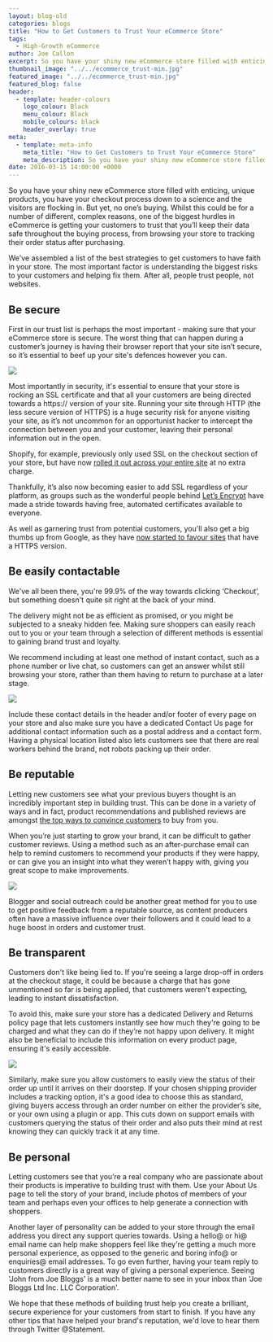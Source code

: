 ```yaml
---
layout: blog-old
categories: blogs
title: "How to Get Customers to Trust Your eCommerce Store"
tags:
  - High-Growth eCommerce
author: Joe Callon
excerpt: So you have your shiny new eCommerce store filled with enticing, unique products, you have your checkout process down to a science and the visitors are flocking in. But yet no one’s buying. Whilst this could be for a number of different, complex reasons, one of the biggest hurdles in eCommerce is getting your customers to trust that you’ll keep their data safe throughout the buying process, from browsing your store to tracking their order status after purchasing.
thumbnail_image: "../../ecommerce_trust-min.jpg"
featured_image: "../../ecommerce_trust-min.jpg"
featured_blog: false
header:
  - template: header-colours
    logo_colour: Black
    menu_colour: Black
    mobile_colours: black
    header_overlay: true
meta:
  - template: meta-info
    meta_title: "How to Get Customers to Trust Your eCommerce Store"
    meta_description: So you have your shiny new eCommerce store filled with enticing, unique products, you have your checkout process down to a science and the visitors are flocking in. But yet, no one’s buying. Whilst this could be for a number of different, complex reasons, one of the biggest hurdles in eCommerce is getting your customers to trust that you’ll keep their data safe throughout the buying process, from browsing your store to tracking their order status after purchasing.
date: 2016-03-15 14:00:00 +0000
---
```


So you have your shiny new eCommerce store filled with enticing, unique products, you have your checkout process down to a science and the visitors are flocking in. But yet, no one’s buying. Whilst this could be for a number of different, complex reasons, one of the biggest hurdles in eCommerce is getting your customers to trust that you’ll keep their data safe throughout the buying process, from browsing your store to tracking their order status after purchasing.

We've assembled a list of the best strategies to get customers to have faith in your store. The most important factor is understanding the biggest risks to your customers and helping fix them. After all, people trust people, not websites.

## Be secure

First in our trust list is perhaps the most important - making sure that your eCommerce store is secure. The worst thing that can happen during a customer’s journey is having their browser report that your site isn’t secure, so it’s essential to beef up your site's defences however you can.

![](../../not_private.png)

Most importantly in security, it's essential to ensure that your store is rocking an SSL certificate and that all your customers are being directed towards a https:// version of your site. Running your site through HTTP (the less secure version of HTTPS) is a huge security risk for anyone visiting your site, as it’s not uncommon for an opportunist hacker to intercept the connection between you and your customer, leaving their personal information out in the open.

Shopify, for example, previously only used SSL on the checkout section of your store, but have now [rolled it out across your entire site](https://www.shopify.co.uk/blog/73511365-all-shopify-stores-now-use-ssl-encryption-everywhere) at no extra charge.

Thankfully, it’s also now becoming easier to add SSL regardless of your platform, as groups such as the wonderful people behind [Let’s Encrypt](https://letsencrypt.org) have made a stride towards having free, automated certificates available to everyone.

As well as garnering trust from potential customers, you'll also get a big thumbs up from Google, as they have [now started to favour sites](https://thenextweb.com/google/2015/12/17/unsecured-websites-are-about-to-get-hammered-in-googles-search-ranking/) that have a HTTPS version.

## Be easily contactable

We've all been there, you're 99.9% of the way towards clicking ‘Checkout’, but something doesn't quite sit right at the back of your mind.

The delivery might not be as efficient as promised, or you might be subjected to a sneaky hidden fee. Making sure shoppers can easily reach out to you or your team through a selection of different methods is essential to gaining brand trust and loyalty.

We recommend including at least one method of instant contact, such as a phone number or live chat, so customers can get an answer whilst still browsing your store, rather than them having to return to purchase at a later stage.

![](../../be_contactable-min.png)

Include these contact details in the header and/or footer of every page on your store and also make sure you have a dedicated Contact Us page for additional contact information such as a postal address and a contact form. Having a physical location listed also lets customers see that there are real workers behind the brand, not robots packing up their order.

## Be reputable

Letting new customers see what your previous buyers thought is an incredibly important step in building trust. This can be done in a variety of ways and in fact, product recommendations and published reviews are amongst [the top ways to convince customers](https://www.marketingcharts.com/online/few-consumers-trust-social-media-marketing-internet-ads-28061/) to buy from you.

When you’re just starting to grow your brand, it can be difficult to gather customer reviews. Using a method such as an after-purchase email can help to remind customers to recommend your products if they were happy, or can give you an insight into what they weren’t happy with, giving you great scope to make improvements.

![](../../be_reputable-min.png)

Blogger and social outreach could be another great method for you to use to get positive feedback from a reputable source, as content producers often have a massive influence over their followers and it could lead to a huge boost in orders and customer trust.

## Be transparent

Customers don't like being lied to. If you're seeing a large drop-off in orders at the checkout stage, it could be because a charge that has gone unmentioned so far is being applied, that customers weren't expecting, leading to instant dissatisfaction.

To avoid this, make sure your store has a dedicated Delivery and Returns policy page that lets customers instantly see how much they're going to be charged and what they can do if they’re not happy upon delivery. It might also be beneficial to include this information on every product page, ensuring it's easily accessible.

![](../../be_transparent-min.png)

Similarly, make sure you allow customers to easily view the status of their order up until it arrives on their doorstep. If your chosen shipping provider includes a tracking option, it's a good idea to choose this as standard, giving buyers access through an order number on either the provider’s site, or your own using a plugin or app. This cuts down on support emails with customers querying the status of their order and also puts their mind at rest knowing they can quickly track it at any time.

## Be personal

Letting customers see that you’re a real company who are passionate about their products is imperative to building trust with them. Use your About Us page to tell the story of your brand, include photos of members of your team and perhaps even your offices to help generate a connection with shoppers.

Another layer of personality can be added to your store through the email address you direct any support queries towards. Using a hello@ or hi@ email name can help make shoppers feel like they're getting a much more personal experience, as opposed to the generic and boring info@ or enquiries@ email addresses. To go even further, having your team reply to customers directly is a great way of giving a personal experience. Seeing 'John from Joe Bloggs' is a much better name to see in your inbox than 'Joe Bloggs Ltd Inc. LLC Corporation'.

We hope that these methods of building trust help you create a brilliant, secure experience for your customers from start to finish. If you have any other tips that have helped your brand's reputation, we'd love to hear them through Twitter @Statement.

